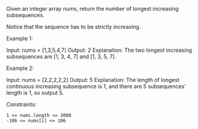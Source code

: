 Given an integer array nums, return the number of longest increasing subsequences.

Notice that the sequence has to be strictly increasing.

 

Example 1:

Input: nums = [1,3,5,4,7]
Output: 2
Explanation: The two longest increasing subsequences are [1, 3, 4, 7] and [1, 3, 5, 7].

Example 2:

Input: nums = [2,2,2,2,2]
Output: 5
Explanation: The length of longest continuous increasing subsequence is 1, and there are 5 subsequences' length is 1, so output 5.

 

Constraints:

    1 <= nums.length <= 2000
    -106 <= nums[i] <= 106

